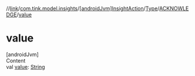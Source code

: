 //[link](../../../../index.md)/[com.tink.model.insights](../../../index.md)/[[androidJvm]InsightAction](../../index.md)/[Type](../index.md)/[ACKNOWLEDGE](index.md)/[value](value.md)



# value  
[androidJvm]  
Content  
val [value](value.md): [String](https://kotlinlang.org/api/latest/jvm/stdlib/kotlin/-string/index.html)  



